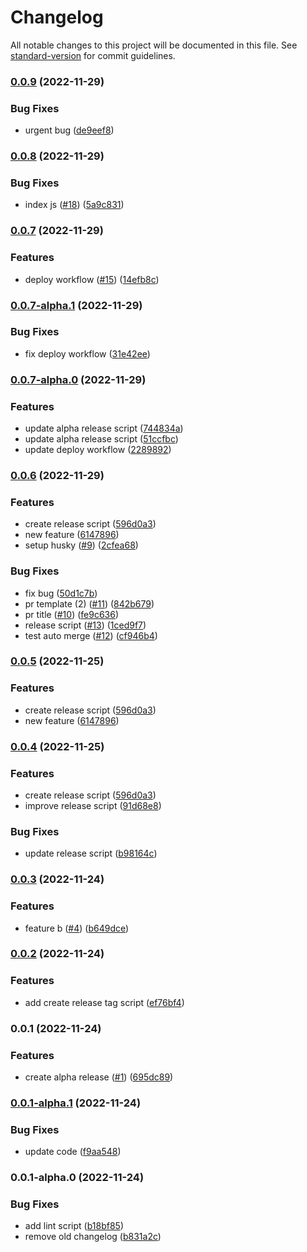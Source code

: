 # Changelog

All notable changes to this project will be documented in this file. See [standard-version](https://github.com/conventional-changelog/standard-version) for commit guidelines.

### [0.0.9](https://github.com/lamhq/gad/compare/v0.0.8...v0.0.9) (2022-11-29)


### Bug Fixes

* urgent bug ([de9eef8](https://github.com/lamhq/gad/commit/de9eef81718cb1ffb11f43f8a7bd81b77866df70))

### [0.0.8](https://github.com/lamhq/gad/compare/v0.0.7...v0.0.8) (2022-11-29)


### Bug Fixes

* index js ([#18](https://github.com/lamhq/gad/issues/18)) ([5a9c831](https://github.com/lamhq/gad/commit/5a9c8315fe24064ee68ed5c2a03c57564fc0bf8f))

### [0.0.7](https://github.com/lamhq/gad/compare/v0.0.6...v0.0.7) (2022-11-29)


### Features

* deploy workflow ([#15](https://github.com/lamhq/gad/issues/15)) ([14efb8c](https://github.com/lamhq/gad/commit/14efb8c15d2f33b724407ae87eb4f3a0609e1885))

### [0.0.7-alpha.1](https://github.com/lamhq/gad/compare/v0.0.7-alpha.0...v0.0.7-alpha.1) (2022-11-29)


### Bug Fixes

* fix deploy workflow ([31e42ee](https://github.com/lamhq/gad/commit/31e42ee393e00419626da477d251cba20b6e64b5))

### [0.0.7-alpha.0](https://github.com/lamhq/gad/compare/v0.0.6...v0.0.7-alpha.0) (2022-11-29)


### Features

* update alpha release script ([744834a](https://github.com/lamhq/gad/commit/744834a9420a935f79890b2eef870274d79b0255))
* update alpha release script ([51ccfbc](https://github.com/lamhq/gad/commit/51ccfbcc6810a640539f4ac14851bdd12a31bf20))
* update deploy workflow ([2289892](https://github.com/lamhq/gad/commit/22898925193df7a7f9c801530da746d15ed2c51f))

### [0.0.6](https://github.com/lamhq/gad/compare/v0.0.3...v0.0.6) (2022-11-29)


### Features

* create release script ([596d0a3](https://github.com/lamhq/gad/commit/596d0a3779bd48c0127735068ab1a48ca1bb7a78))
* new feature ([6147896](https://github.com/lamhq/gad/commit/61478964ddd44433e42de9cfc3e39b7ccaaa73a2))
* setup husky ([#9](https://github.com/lamhq/gad/issues/9)) ([2cfea68](https://github.com/lamhq/gad/commit/2cfea68905d50de404bd770a0b2f8294f2c8406d))


### Bug Fixes

* fix bug ([50d1c7b](https://github.com/lamhq/gad/commit/50d1c7b857f22aae8dc838aa0a5ebd6f47920d77))
* pr template (2) ([#11](https://github.com/lamhq/gad/issues/11)) ([842b679](https://github.com/lamhq/gad/commit/842b679a34621d5a7a9f79701597db46a4de5048))
* pr title ([#10](https://github.com/lamhq/gad/issues/10)) ([fe9c636](https://github.com/lamhq/gad/commit/fe9c63682289c39573a19c99dab9aca1b445d976))
* release script ([#13](https://github.com/lamhq/gad/issues/13)) ([1ced9f7](https://github.com/lamhq/gad/commit/1ced9f7b471d093df391ecc88b26265b7eeedc46))
* test auto merge ([#12](https://github.com/lamhq/gad/issues/12)) ([cf946b4](https://github.com/lamhq/gad/commit/cf946b4ac114b6be1b244abe77a345e980855a11))

### [0.0.5](https://github.com/lamhq/gad/compare/v0.0.3...v0.0.5) (2022-11-25)


### Features

* create release script ([596d0a3](https://github.com/lamhq/gad/commit/596d0a3779bd48c0127735068ab1a48ca1bb7a78))
* new feature ([6147896](https://github.com/lamhq/gad/commit/61478964ddd44433e42de9cfc3e39b7ccaaa73a2))

### [0.0.4](https://github.com/lamhq/gad/compare/v0.0.3...v0.0.4) (2022-11-25)


### Features

* create release script ([596d0a3](https://github.com/lamhq/gad/commit/596d0a3779bd48c0127735068ab1a48ca1bb7a78))
* improve release script ([91d68e8](https://github.com/lamhq/gad/commit/91d68e817205b5fb16f4b02bcf82e3ecddfd27e2))


### Bug Fixes

* update release script ([b98164c](https://github.com/lamhq/gad/commit/b98164c3030b47f279d89fb53704277fc1748b15))

### [0.0.3](https://github.com/lamhq/gad/compare/v0.0.2...v0.0.3) (2022-11-24)


### Features

* feature b ([#4](https://github.com/lamhq/gad/issues/4)) ([b649dce](https://github.com/lamhq/gad/commit/b649dce12233503b6c7585ea3e5a3a0b9c529a53))

### [0.0.2](https://github.com/lamhq/gad/compare/v0.0.1...v0.0.2) (2022-11-24)


### Features

* add create release tag script ([ef76bf4](https://github.com/lamhq/gad/commit/ef76bf442b362b72db3f352fce9790a359929fd2))

### 0.0.1 (2022-11-24)


### Features

* create alpha release ([#1](https://github.com/lamhq/gad/issues/1)) ([695dc89](https://github.com/lamhq/gad/commit/695dc893051d62abe88a32c628910ee03b5a730c))

### [0.0.1-alpha.1](https://github.com/lamhq/gad/compare/v0.0.1-alpha.0...v0.0.1-alpha.1) (2022-11-24)


### Bug Fixes

* update code ([f9aa548](https://github.com/lamhq/gad/commit/f9aa548795319f5c246e989a64ad45d66050744c))

### 0.0.1-alpha.0 (2022-11-24)


### Bug Fixes

* add lint script ([b18bf85](https://github.com/lamhq/gad/commit/b18bf8589dbff7cf1f92e3fb60b03b764db00520))
* remove old changelog ([b831a2c](https://github.com/lamhq/gad/commit/b831a2c0d9f9ddbb80c83271936717254e36ba60))
